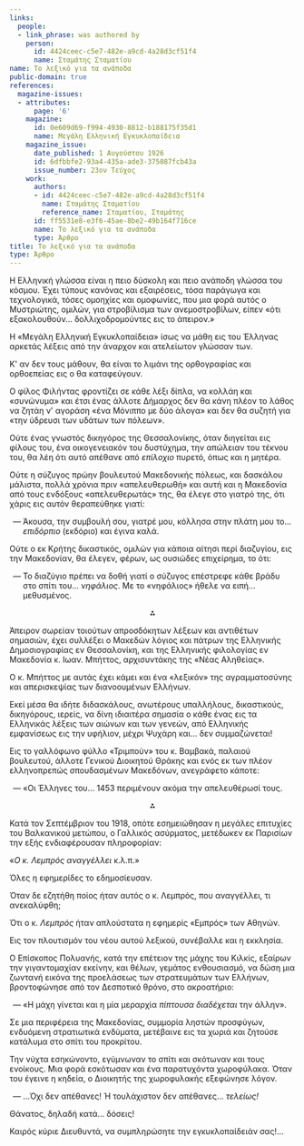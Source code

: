 ```yaml
---
links:
  people:
  - link_phrase: was authored by
    person:
      id: 4424ceec-c5e7-482e-a9cd-4a28d3cf51f4
      name: Σταμάτης Σταματίου
name: Το λεξικό για τα ανάποδα
public-domain: true
references:
  magazine-issues:
  - attributes:
      page: '6'
    magazine:
      id: 0e609d69-f994-4930-8812-b188175f35d1
      name: Μεγάλη Ελληνική Εγκυκλοπαίδεια
    magazine_issue:
      date_published: 1 Αυγούστου 1926
      id: 6dfbbfe2-93a4-435a-ade3-375087fcb43a
      issue_number: 23ον Τεύχος
    work:
      authors:
      - id: 4424ceec-c5e7-482e-a9cd-4a28d3cf51f4
        name: Σταμάτης Σταματίου
        reference_name: Σταματίου, Σταμάτης
      id: ff5531e8-e3f6-45ae-8be2-49b164f716ce
      name: Το λεξικό για τα ανάποδα
      type: Άρθρο
title: Το λεξικό για τα ανάποδα
type: Άρθρο
---
```


<main class="content" itemprop="text">
<p>Η Ελληνική γλώσσα είναι η πειο δύσκολη και πειο ανάποδη γλώσσα του κόσμου. Έχει τύπους κανόνας και εξαιρέσεις, τόσα
παράγωγα και τεχνολογικά, τόσες ομοηχίες και ομοφωνίες, που μια φορά αυτός ο Μυστριώτης, ομιλών, για στροβίλισμα των
ανεμοστροβίλων, είπεν «ότι εξακολουθούν... δολλιχοδρομούντες εις το άπειρον.»</p>

<p>Η «Μεγάλη Ελληνική Εγκυκλοπαίδεια» ίσως να μάθη εις του Έλληνας αρκετάς λέξεις από την άναρχον και ατελείωτον γλώσσαν
των.</p>

<p>Κ' αν δεν τους μάθουν, θα είναι το λιμάνι της ορθογραφίας και ορθοεπείας εις ο θα καταφεύγουν.</p>

<p>Ο φίλος Φιλήντας φροντίζει σε κάθε λέξι δίπλα, να κολλάη και «συνώνυμα» και έτσι ένας άλλοτε Δήμαρχος δεν θα κάνη πλέον
το λάθος να ζητάη ν' αγοράση «ένα Μόνιππο με δύο άλογα» και δεν θα συζητή για «την ύδρευσι των υδάτων των πόλεων».</p>

<p>Ούτε ένας γνωστός δικηγόρος της Θεσσαλονίκης, όταν διηγείται εις φίλους του, ένα οικογενειακόν του δυστύχημα, την
απώλειαν του τέκνου του, θα λέη ότι αυτό απέθανε από <i>επίλοχιο</i> πυρετό, όπως και η μητέρα.</p>

<p>Ούτε η σύζυγος πρώην βουλευτού Μακεδονικής πόλεως, και δασκάλου μάλιστα, πολλά χρόνια πριν «απελευθερωθή» και αυτή και η
Μακεδονία από τους ενδόξους «απελευθερωτάς» της, θα έλεγε στο γιατρό της, ότι χάρις εις αυτόν θεραπεύθηκε γιατί:</p>

<ol style="list-style-type: '&mdash; '">
  <li>Άκουσα, την συμβουλή σου, γιατρέ μου, κόλλησα στην πλάτη μου το... <i>επιδόρπιο</i> (εκδόριο) και έγινα καλά.</li>
</ol>

<p>Ούτε ο εκ Κρήτης δικαστικός, ομιλών για κάποια αίτησι περί διαζυγίου, εις την Μακεδονίαν, θα έλεγεν, φέρων, ως ουσιώδες
επιχείρημα, το ότι:</p>

<ol style="list-style-type: '&mdash; '">
  <li>
    Το διαζύγιο πρέπει να δοθή γιατί ο σύζυγος επέστρεφε κάθε βράδυ στο σπίτι του... <i>νηφάλιος</i>. Με το «νηφάλιος»
    ήθελε να ειπή... μεθυσμένος.
  </li>
</ol>

<div style="text-align: center; margin-bottom: 1em">⁂</div>

<p>Άπειρον σωρείαν τοιούτων απροσδόκητων λέξεων και αντιθέτων σημασιών, έχει συλλέξει ο Μακεδών λόγιος και πάτρων της
Ελληνικής Δημοσιογραφίας εν Θεσσαλονίκη, και της Ελληνικής φιλολογίας εν Μακεδονία κ. Ιωαν. Μπήττος, αρχισυντάκης της
«Νέας Αληθείας».</p>

<p>Ο κ. Μπήττος με αυτάς έχει κάμει και ένα «λεξικόν» της αγραμματοσύνης και απερισκεψίας των διανοουμένων Ελλήνων.</p>

<p>Εκεί μέσα θα ιδήτε διδασκάλους, ανωτέρους υπαλλήλους, δικαστικούς, δικηγόρους, ιερείς, να δίνη ιδιαιτέρα σημασία ο κάθε
ένας εις τα Ελληνικάς λέξεις των αιώνων και των γενεών, από Ελληνικής εμφανίσεως εις την υφήλιον, μέχρι Ψυχάρη και...
δεν συμμαζώνεται!</p>

<p>Εις το γαλλόφωνο φύλλο «Τριμπούν» του κ. Βαμβακά, παλαιού βουλευτού, άλλοτε Γενικού Διοικητού Θράκης και ενός εκ των
πλέον ελληνοπρεπώς σπουδασμένων Μακεδόνων, ανεγράφετο κάποτε:</p>

<ol style="list-style-type: '&mdash; '">
  <li>«Οι Έλληνες του... 1453 περιμένουν ακόμα την απελευθέρωσί τους.</li>
</ol>

<div style="text-align: center; margin-bottom: 1em">⁂</div>

<p>Κατά τον Σεπτέμβριον του 1918, οπότε εσημειώθησαν η μεγάλες επιτυχίες του Βαλκανικού μετώπου, ο Γαλλικός ασύρματος,
μετέδωκεν εκ Παρισίων την εξής ενδιαφέρουσαν πληροφορίαν:</p>

<p>«<i>Ο κ. Λεμπρός αναγγέλλει</i> κ.λ.π.»</p>

<p>Όλες η εφημερίδες το εδημοσίευσαν.</p>

<p>Όταν δε εζητήθη ποίος ήταν αυτός ο κ. Λεμπρός, που αναγγέλλει, τι ανεκαλύφθη;</p>

<p>Ότι ο κ. <i>Λεμπρός</i> ήταν απλούστατα η εφημερίς «Εμπρός» των Αθηνών.</p>

<p>Εις τον πλουτισμόν του νέου αυτού λεξικού, συνέβαλλε και η εκκλησία.</p>

<p>Ο Επίσκοπος Πολυανής, κατά την επέτειον της μάχης του Κιλκίς, εξαίρων την γιγαντομαχίαν εκείνην, και θέλων, γεμάτος
ενθουσιασμό, να δώση μια ζωντανή εικόνα της προελάσεως των στρατευμάτων των Ελλήνων, βροντοφώνησε από τον Δεσποτικό
θρόνο, στο ακροατήριο:</p>

<ol style="list-style-type: '&mdash; '">
  <li>«Η μάχη γίνεται και η μία μεραρχία <i>πίπτουσα διαδέχεται</i> την άλλην».</li>
</ol>

<p>Σε μια περιφέρεια της Μακεδονίας, συμμορία ληστών προσφύγων, ενδυόμενη στρατιωτικά ενδύματα, μετέβαινε εις τα χωριά και
ζητούσε κατάλυμα στο σπίτι του προκρίτου.</p>

<p>Την νύχτα εσηκώνοντο, εγύμνωναν το σπίτι και σκότωναν και τους ενοίκους. Μια φορά εσκότωσαν και ένα παρατυχόντα
χωροφύλακα. Όταν του έγεινε η κηδεία, ο Διοικητής της χωροφυλακής εξεφώνησε λόγον.</p>

<ol style="list-style-type: '&mdash; '">
  <li>...Όχι δεν απέθανες! Ή τουλάχιστον δεν απέθανες... <i>τελείως!</i></li>
</ol>

<p>Θάνατος, δηλαδή κατά... δόσεις!</p>

<p>Καιρός κύριε Διευθυντά, να συμπληρώσητε την εγκυκλοπαίδειάν σας!...</p>
</main>
